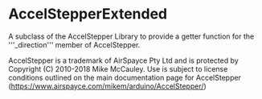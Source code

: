 # AccelStepperExtended
A subclass of the AccelStepper Library to provide a getter function for the '''_direction''' member of AccelStepper.

AccelStepper is a trademark of AirSpayce Pty Ltd and is protected by Copyright (C) 2010-2018 Mike McCauley. Use is subject to license conditions outlined on the main documentation page for AccelStepper (https://www.airspayce.com/mikem/arduino/AccelStepper/)
